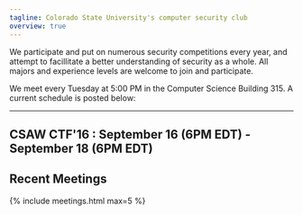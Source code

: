 ```yaml
---
tagline: Colorado State University's computer security club
overview: true
---
```


We participate and put on numerous security competitions every year, and attempt to facillitate a better understanding of security as a whole. All majors and experience levels are welcome to join and participate.

We meet every Tuesday at 5:00 PM in the Computer Science Building 315. A current schedule is posted below:

---
CSAW CTF'16 : September 16 (6PM EDT) - September 18 (6PM EDT)
---

## Recent Meetings
{% include meetings.html max=5 %}
